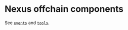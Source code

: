 # Nexus offchain components

See [`events`][events] and [`tools`][tools].

<!-- References -->
[events]: ./events/
[tools]: ./tools/